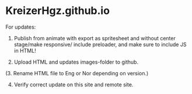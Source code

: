 # KreizerHgz.github.io


For updates:
1. Publish from animate with export as spritesheet and without center stage/make responsive/ include preloader,
and make sure to include JS in HTML!

2. Upload HTML and updates images-folder to github.

(3. Rename HTML file to Eng or Nor depending on version.)

4. Verify correct update on this site and remote site.
